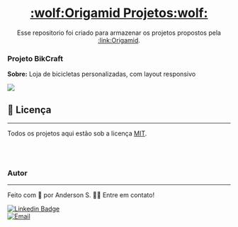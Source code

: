 <h1 align="center">
<a href="https://github.com/Anderson-S-M3/Origamid_Projetos">:wolf:Origamid Projetos:wolf:</a>
</h1>

<p align="center">Esse repositorio foi criado para armazenar os projetos propostos pela <a href="https://www.origamid.com/">:link:Origamid</a>.</p>

<h3>Projeto BikCraft</h3>

<p><b>Sobre:</b> Loja de bicicletas personalizadas, com layout responsivo<p>

<img src="https://user-images.githubusercontent.com/65872811/104389019-4b409880-5519-11eb-8b03-b4757f702c05.png">


## 📝 Licença
---

Todos os projetos aqui estão sob a licença [MIT](./LICENSE.md).

<br>
<br>

### Autor
---

Feito com :blue_heart: por Anderson S. 👋🏽 Entre em contato!

[![Linkedin Badge](https://img.shields.io/badge/Anderson_S-0077B5?style=for-the-badge&logo=linkedin&logoColor=white/)](https://www.linkedin.com/in/anderson-s-antunes-b879251b9/) <br>
[![Email](https://img.shields.io/badge/Anderson__S__Antunes@hotmail.com-0078D4?style=for-the-badge&logo=microsoft-outlook&logoColor=white)](mailto:anderson_s_antunes@hotmail.com)

